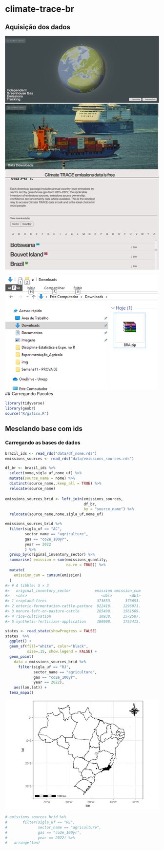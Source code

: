 
<!-- README.md is generated from README.Rmd. Please edit that file -->

# climate-trace-br

## Aquisição dos dados

![](img/img-01.png) ![](img/img-02.png) ![](img/img-03.png)

![](img/img-04.png) \## Carregando Pacotes

``` r
library(tidyverse)
library(geobr)
source("R/gafico.R")
```

## Mesclando base com ids

### Carregando as bases de dados

``` r
brazil_ids <- read_rds("data/df_nome.rds")
emissions_sources <- read_rds("data/emissions_sources.rds")
```

``` r
df_br <- brazil_ids %>% 
  select(nome,sigla_uf,nome_uf) %>%
  mutate(source_name = nome) %>%
  distinct(source_name,.keep_all = TRUE) %>% 
  relocate(source_name)

emissions_sources_brid <- left_join(emissions_sources,
                                    df_br,
                                    by = "source_name") %>% 
  relocate(source_name,nome,sigla_uf,nome_uf)
```

``` r
emissions_sources_brid %>%
  filter(sigla_uf == "AC",
         sector_name == "agriculture",
         gas == "co2e_100yr",
         year == 2022
         ) %>%
  group_by(original_inventory_sector) %>%
  summarise( emission = sum(emissions_quantity,
                            na.rm = TRUE)) %>% 
  mutate(
    emission_cum = cumsum(emission)
  )
#> # A tibble: 5 × 3
#>   original_inventory_sector           emission emission_cum
#>   <chr>                                  <dbl>        <dbl>
#> 1 cropland-fires                       373653.      373653.
#> 2 enteric-fermentation-cattle-pasture  922418.     1296071.
#> 3 manure-left-on-pasture-cattle        265498.     1561569.
#> 4 rice-cultivation                      10938.     1572507.
#> 5 synthetic-fertilizer-application     180908.     1753415.
```

``` r
states <- read_state(showProgress = FALSE)
states  %>% 
  ggplot() +
  geom_sf(fill="white", color="black",
          size=.15, show.legend = FALSE) +
  geom_point(
    data = emissions_sources_brid %>%
      filter(sigla_uf == "RJ",
             sector_name == "agriculture",
             gas == "co2e_100yr",
             year == 2022),
    aes(lon,lat)) +
  tema_mapa()
```

![](README_files/figure-gfm/unnamed-chunk-6-1.png)<!-- -->

``` r
# emissions_sources_brid %>%
#       filter(sigla_uf == "RJ",
#              sector_name == "agriculture",
#              gas == "co2e_100yr",
#              year == 2022) %>% 
#   arrange(lon)
```
